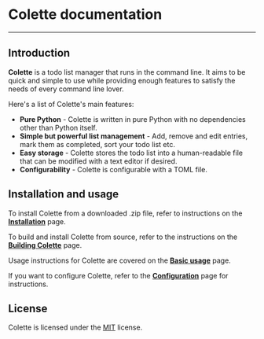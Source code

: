 # Colette documentation

---

## Introduction

**Colette** is a todo list manager that runs in the command line. It aims to be quick and simple to use while providing enough features to satisfy the needs of every command line lover.

Here's a list of Colette's main features:

- **Pure Python** - Colette is written in pure Python with no dependencies other than Python itself.
- **Simple but powerful list management** - Add, remove and edit entries, mark them as completed, sort your todo list etc.
- **Easy storage** - Colette stores the todo list into a human-readable file that can be modified with a text editor if desired.
- **Configurability** - Colette is configurable with a TOML file.

## Installation and usage

To install Colette from a downloaded .zip file, refer to instructions on the **[Installation](./installation.md)** page.

To build and install Colette from source, refer to the instructions on the **[Building Colette](./building.md)** page.

Usage instructions for Colette are covered on the **[Basic usage](./basic_usage.md)** page.

If you want to configure Colette, refer to the **[Configuration](./configuration.md)** page for instructions.

## License

Colette is licensed under the [MIT](https://github.com/MFG38/colette/blob/main/LICENSE) license.